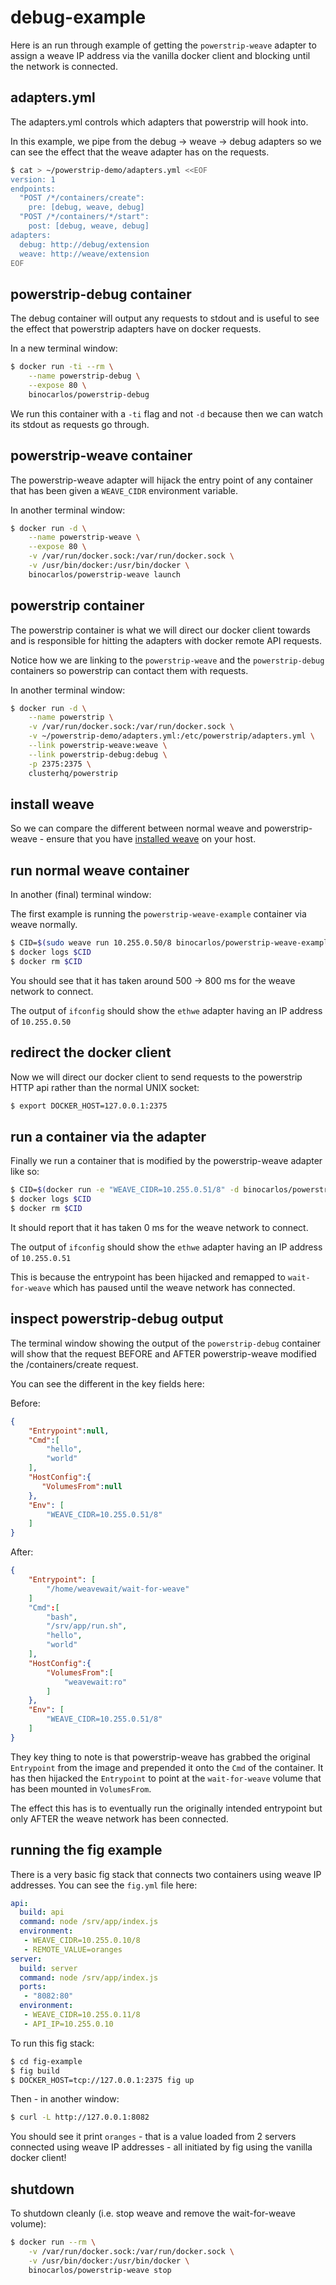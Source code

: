 debug-example
=============

Here is an run through example of getting the `powerstrip-weave` adapter to assign a weave IP address via the vanilla docker client and blocking until the network is connected.

## adapters.yml

The adapters.yml controls which adapters that powerstrip will hook into.

In this example, we pipe from the debug -> weave -> debug adapters so we can see the effect that the weave adapter has on the requests.

```bash
$ cat > ~/powerstrip-demo/adapters.yml <<EOF
version: 1
endpoints:
  "POST /*/containers/create":
    pre: [debug, weave, debug]
  "POST /*/containers/*/start":
    post: [debug, weave, debug]
adapters:
  debug: http://debug/extension
  weave: http://weave/extension
EOF
```

## powerstrip-debug container

The debug container will output any requests to stdout and is useful to see the effect that powerstrip adapters have on docker requests.

In a new terminal window:

```bash
$ docker run -ti --rm \
    --name powerstrip-debug \
    --expose 80 \
    binocarlos/powerstrip-debug
```

We run this container with a `-ti` flag and not `-d` because then we can watch its stdout as requests go through.

## powerstrip-weave container

The powerstrip-weave adapter will hijack the entry point of any container that has been given a `WEAVE_CIDR` environment variable.

In another terminal window:

```bash
$ docker run -d \
    --name powerstrip-weave \
    --expose 80 \
    -v /var/run/docker.sock:/var/run/docker.sock \
    -v /usr/bin/docker:/usr/bin/docker \
    binocarlos/powerstrip-weave launch
```

## powerstrip container

The powerstrip container is what we will direct our docker client towards and is responsible for hitting the adapters with docker remote API requests.

Notice how we are linking to the `powerstrip-weave` and the `powerstrip-debug` containers so powerstrip can contact them with requests.

In another terminal window:

```bash
$ docker run -d \
    --name powerstrip \
    -v /var/run/docker.sock:/var/run/docker.sock \
    -v ~/powerstrip-demo/adapters.yml:/etc/powerstrip/adapters.yml \
    --link powerstrip-weave:weave \
    --link powerstrip-debug:debug \
    -p 2375:2375 \
    clusterhq/powerstrip
```

## install weave

So we can compare the different between normal weave and powerstrip-weave - ensure that you have [installed weave](https://github.com/zettio/weave#installation) on your host.

## run normal weave container

In another (final) terminal window:

The first example is running the `powerstrip-weave-example` container via weave normally.

```bash
$ CID=$(sudo weave run 10.255.0.50/8 binocarlos/powerstrip-weave-example hello world)
$ docker logs $CID
$ docker rm $CID
```

You should see that it has taken around 500 -> 800 ms for the weave network to connect.

The output of `ifconfig` should show the `ethwe` adapter having an IP address of `10.255.0.50`

## redirect the docker client

Now we will direct our docker client to send requests to the powerstrip HTTP api rather than the normal UNIX socket:

```bash
$ export DOCKER_HOST=127.0.0.1:2375
```

## run a container via the adapter

Finally we run a container that is modified by the powerstrip-weave adapter like so:

```bash
$ CID=$(docker run -e "WEAVE_CIDR=10.255.0.51/8" -d binocarlos/powerstrip-weave-example hello world)
$ docker logs $CID
$ docker rm $CID
```

It should report that it has taken 0 ms for the weave network to connect.

The output of `ifconfig` should show the `ethwe` adapter having an IP address of `10.255.0.51`

This is because the entrypoint has been hijacked and remapped to `wait-for-weave` which has paused until the weave network has connected.

## inspect powerstrip-debug output

The terminal window showing the output of the `powerstrip-debug` container will show that the request BEFORE and AFTER powerstrip-weave modified the /containers/create request.

You can see the different in the key fields here:

Before:

```json
{
    "Entrypoint":null,
    "Cmd":[
        "hello",
        "world"
    ],
    "HostConfig":{
       "VolumesFrom":null 
    },
    "Env": [
        "WEAVE_CIDR=10.255.0.51/8"
    ]
}
```

After:

```json
{
    "Entrypoint": [
        "/home/weavewait/wait-for-weave"
    ]
    "Cmd":[
        "bash",
        "/srv/app/run.sh",
        "hello",
        "world"
    ],
    "HostConfig":{
        "VolumesFrom":[
            "weavewait:ro"
        ] 
    },
    "Env": [
        "WEAVE_CIDR=10.255.0.51/8"
    ]
}
```

They key thing to note is that powerstrip-weave has grabbed the original `Entrypoint` from the image and prepended it onto the `Cmd` of the container.  It has then hijacked the `Entrypoint` to point at the `wait-for-weave` volume that has been mounted in `VolumesFrom`.

The effect this has is to eventually run the originally intended entrypoint but only AFTER the weave network has been connected.

## running the fig example

There is a very basic fig stack that connects two containers using weave IP addresses.  You can see the `fig.yml` file here:

```yaml
api:
  build: api
  command: node /srv/app/index.js
  environment:
   - WEAVE_CIDR=10.255.0.10/8
   - REMOTE_VALUE=oranges
server:
  build: server
  command: node /srv/app/index.js
  ports:
   - "8082:80"
  environment:
   - WEAVE_CIDR=10.255.0.11/8
   - API_IP=10.255.0.10

```

To run this fig stack:

```bash
$ cd fig-example
$ fig build
$ DOCKER_HOST=tcp://127.0.0.1:2375 fig up
```

Then - in another window:

```bash
$ curl -L http://127.0.0.1:8082
```

You should see it print `oranges` - that is a value loaded from 2 servers connected using weave IP addresses - all initiated by fig using the vanilla docker client!

## shutdown

To shutdown cleanly (i.e. stop weave and remove the wait-for-weave volume):

```bash
$ docker run --rm \
    -v /var/run/docker.sock:/var/run/docker.sock \
    -v /usr/bin/docker:/usr/bin/docker \
    binocarlos/powerstrip-weave stop
```